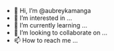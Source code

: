 - 👋 Hi, I’m @aubreykamanga
- 👀 I’m interested in ...
- 🌱 I’m currently learning ...
- 💞️ I’m looking to collaborate on ...
- 📫 How to reach me ...

<!---
aubreykamanga/aubreykamanga is a ✨ special ✨ repository because its `README.md` (this file) appears on your GitHub profile.
You can click the Preview link to take a look at your changes.
--->
